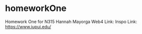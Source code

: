 # homeworkOne
 Homework One for N315
 Hannah Mayorga 
 Web4 Link: 
 Inspo Link: https://www.iupui.edu/


